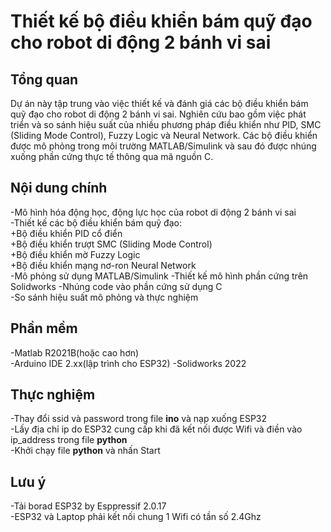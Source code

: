 # Thiết kế bộ điều khiển bám quỹ đạo cho robot di động 2 bánh vi sai
## Tổng quan  
Dự án này tập trung vào việc thiết kế và đánh giá các bộ điều khiển bám quỹ đạo cho robot di động 2 bánh vi sai. Nghiên cứu bao gồm việc phát triển và so sánh hiệu suất của nhiều phương pháp điều khiển như PID, SMC (Sliding Mode Control), Fuzzy Logic và Neural Network. Các bộ điều khiển được mô phỏng trong môi trường MATLAB/Simulink và sau đó được nhúng xuống phần cứng thực tế thông qua mã nguồn C.  
## Nội dung chính  
-Mô hình hóa động học, động lực học của robot di động 2 bánh vi sai  
-Thiết kế các bộ điều khiển bám quỹ đạo:  
+Bộ điều khiển PID cổ điển  
+Bộ điều khiển trượt SMC (Sliding Mode Control)  
+Bộ điều khiển mờ Fuzzy Logic  
+Bộ điều khiển mạng nơ-ron Neural Network  
-Mô phỏng sử dụng MATLAB/Simulink 
-Thiết kế mô hình phần cứng trên Solidworks
-Nhúng code vào phần cứng sử dụng C  
-So sánh hiệu suất mô phỏng và thực nghiệm  
## Phần mềm
-Matlab R2021B(hoặc cao hơn)  
-Arduino IDE 2.xx(lập trình cho ESP32)
-Solidworks 2022
## Thực nghiệm
-Thay đổi ssid và password trong file **ino** và nạp xuống ESP32  
-Lấy địa chỉ ip do ESP32 cung cấp khi đã kết nối được Wifi và điền vào ip_address trong file **python**  
-Khởi chạy file **python** và nhấn Start
## Lưu ý
-Tải borad ESP32 by Esppressif 2.0.17  
-ESP32 và Laptop phải kết nối chung 1 Wifi có tần số 2.4Ghz
